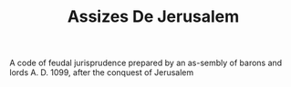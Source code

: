 ---
title: Assizes De Jerusalem
letter: A
permalink: "/definitions/bld-assizes-de-jerusalem.html"
body: A code of feudal jurisprudence prepared by an as-sembly of barons and lords
  A. D. 1099, after the conquest of Jerusalem
published_at: '2018-07-07'
source: Black's Law Dictionary 2nd Ed (1910)
layout: post
---